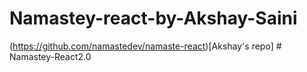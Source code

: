 # Namastey-react-by-Akshay-Saini

(https://github.com/namastedev/namaste-react)[Akshay's repo]
#   N a m a s t e y - R e a c t 2 . 0  
 